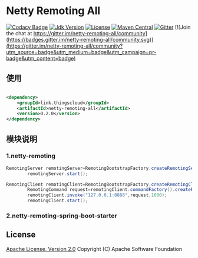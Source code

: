 # Netty Remoting All

[![Codacy Badge](https://api.codacy.com/project/badge/Grade/bc80abd17a444f0ba0d94ec807e07843)](https://app.codacy.com/manual/zhouhailin/netty-remoting-all?utm_source=github.com&utm_medium=referral&utm_content=zhouhailin/netty-remoting-all&utm_campaign=Badge_Grade_Settings)
[![Jdk Version](https://img.shields.io/badge/JDK-1.8-green.svg)](https://img.shields.io/badge/JDK-1.8-green.svg)
[![License](https://img.shields.io/badge/license-Apache%202-4EB1BA.svg)](https://www.apache.org/licenses/LICENSE-2.0.html)
[![Maven Central](https://maven-badges.herokuapp.com/maven-central/link.thingscloud/netty-remoting-all/badge.svg)](https://maven-badges.herokuapp.com/maven-central/link.thingscloud/netty-remoting-all/)
[![Gitter](https://badges.gitter.im/netty-remoting-all/community.svg)](https://gitter.im/netty-remoting-all/community?utm_source=badge&utm_medium=badge&utm_campaign=pr-badge) [![Join the chat at https://gitter.im/netty-remoting-all/community](https://badges.gitter.im/netty-remoting-all/community.svg)](https://gitter.im/netty-remoting-all/community?utm_source=badge&utm_medium=badge&utm_campaign=pr-badge&utm_content=badge)

## 使用

```xml

<dependency>
    <groupId>link.thingscloud</groupId>
    <artifactId>netty-remoting-all</artifactId>
    <version>0.2.0</version>
</dependency>
```

## 模块说明

### 1.netty-remoting

```java
RemotingServer remotingServer=RemotingBootstrapFactory.createRemotingServer(new RemotingServerConfig());
        remotingServer.start();
```

```java
RemotingClient remotingClient=RemotingBootstrapFactory.createRemotingClient(new RemotingClientConfig());
        RemotingCommand request=remotingClient.commandFactory().createRequest();
        remotingClient.invoke("127.0.0.1:8888",request,1000);
        remotingClient.start();
```

### 2.netty-remoting-spring-boot-starter

## License

[Apache License, Version 2.0](http://www.apache.org/licenses/LICENSE-2.0.html) Copyright (C) Apache Software Foundation

